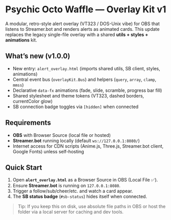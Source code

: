 # Psychic Octo Waffle — Overlay Kit v1
A modular, retro-style alert overlay (VT323 / DOS-Unix vibe) for OBS that listens to Streamer.bot and renders alerts as animated cards. This update replaces the legacy single-file overlay with a shared **utils + styles + animations** kit.

## What’s new (v1.0.0)
- New entry: `alert_overlay.html` (imports shared utils, SB client, styles, animations)
- Central event bus (`overlayKit.Bus`) and helpers (`query`, `array`, `clamp`, `mmss`)
- Declarative `data-fx` animations (fade, slide, scramble, progress bar fill)
- Shared stylesheet and theme tokens (VT323, dashed borders, currentColor glow)
- SB connection badge toggles via `[hidden]` when connected

## Requirements
- **OBS** with Browser Source (local file or hosted)
- **Streamer.bot** running locally (default `ws://127.0.0.1:8080/`)
- Internet access for CDN scripts (Anime.js, Three.js, Streamer.bot client, Google Fonts) unless self-hosting

## Quick Start
1. Open **`alert_overlay.html`** as a Browser Source in OBS (Local File ✅).
2. Ensure **Streamer.bot** is running on `127.0.0.1:8080`.
3. Trigger a follow/sub/cheer/etc. and watch a card appear.
4. The **SB status badge** (`#sb-status`) hides itself when connected.

> Tip: If you keep this on disk, use absolute file paths in OBS or host the folder via a local server for caching and dev tools.